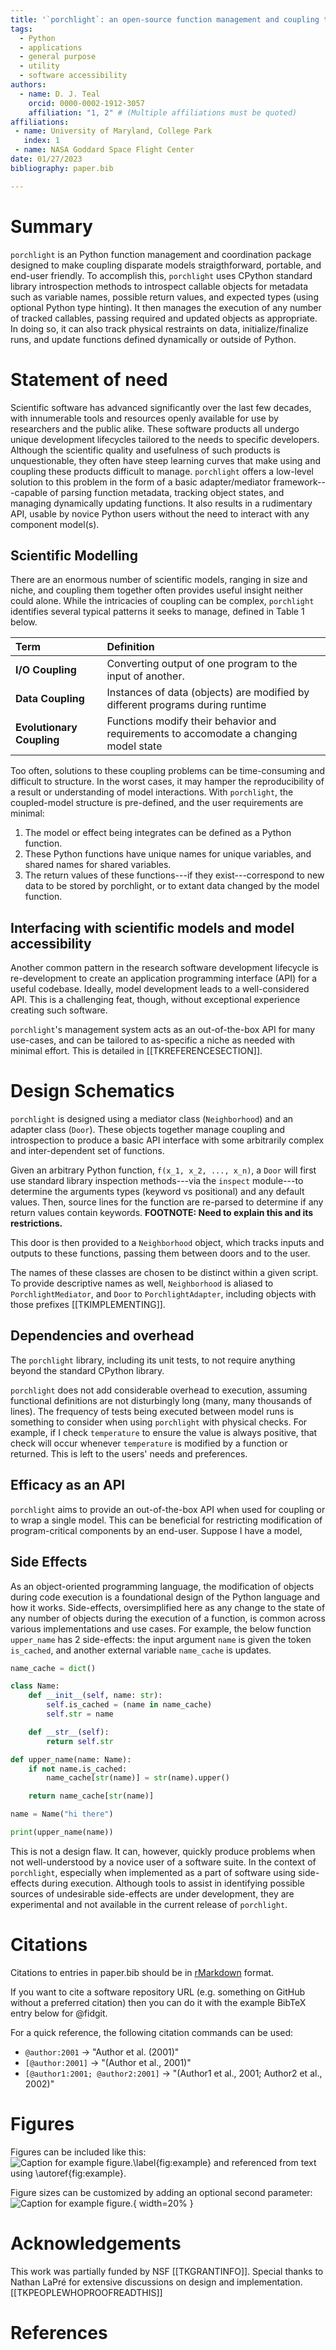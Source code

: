 ```yaml
---
title: '`porchlight`: an open-source function management and coupling tool'
tags:
  - Python
  - applications
  - general purpose
  - utility
  - software accessibility
authors:
  - name: D. J. Teal
    orcid: 0000-0002-1912-3057
    affiliation: "1, 2" # (Multiple affiliations must be quoted)
affiliations:
 - name: University of Maryland, College Park
   index: 1
 - name: NASA Goddard Space Flight Center
date: 01/27/2023
bibliography: paper.bib

---
```


# Summary

`porchlight` is an Python function management and coordination package designed
to make coupling disparate models straigthforward, portable, and end-user
friendly. To accomplish this, `porchlight` uses CPython standard library
introspection methods to introspect callable objects for metadata such as
variable names, possible return values, and expected types (using optional
Python type hinting). It then manages the execution of any number of tracked
callables, passing required and updated objects as appropriate. In doing so, it
can also track physical restraints on data, initialize/finalize runs, and
update functions defined dynamically or outside of Python.

# Statement of need

Scientific software has advanced significantly over the last few decades, with
innumerable tools and resources openly available for use by researchers and the
public alike. These software products all undergo unique development lifecycles
tailored to the needs to specific developers.  Although the scientific quality
and usefulness of such products is unquestionable, they often have steep
learning curves that make using and coupling these products difficult to
manage. `porchlight` offers a low-level solution to this problem in the form of
a basic adapter/mediator framework---capable of parsing function metadata,
tracking object states, and managing dynamically updating functions. It also
results in a rudimentary API, usable by novice Python users without the need to
interact with any component model(s).

## Scientific Modelling

There are an enormous number of scientific models, ranging in size and niche,
and coupling them together often provides useful insight neither could alone.
While the intricacies of coupling can be complex, `porchlight` identifies
several typical patterns it seeks to manage, defined in Table 1 below.

| **Term** | **Definition** |
| :--- | :--------- |
| **I/O Coupling** | Converting output of one program to the input of another. |
| **Data Coupling** | Instances of data (objects) are modified by different programs during runtime |
| **Evolutionary Coupling** | Functions modify their behavior and requirements to accomodate a changing model state |

Too often, solutions to these coupling problems can be time-consuming and
difficult to structure. In the worst cases, it may hamper the reproducibility
of a result or understanding of model interactions. With `porchlight`, the
coupled-model structure is pre-defined, and the user requirements are minimal:

1. The model or effect being integrates can be defined as a Python function.
2. These Python functions have unique names for unique variables, and shared
   names for shared variables.
3. The return values of these functions---if they exist---correspond to new
   data to be stored by porchlight, or to extant data changed by the model
   function.

## Interfacing with scientific models and model accessibility

Another common pattern in the research software development lifecycle is
re-development to create an application programming interface (API) for a
useful codebase. Ideally, model development leads to a well-considered API.
This is a challenging feat, though, without exceptional experience creating
such software.

`porchlight`'s management system acts as an out-of-the-box API for many
use-cases, and can be tailored to as-specific a niche as needed with minimal
effort. This is detailed in [[TKREFERENCESECTION]].

# Design Schematics

`porchlight` is designed using a mediator class (`Neighborhood`) and an adapter
class (`Door`). These objects together manage coupling and introspection to
produce a basic API interface with some arbitrarily complex and inter-dependent
set of functions.

Given an arbitrary Python function, `f(x_1, x_2, ..., x_n)`, a `Door` will
first use standard library inspection methods---via the `inspect` module---to
determine the arguments types (keyword vs positional) and any default values.
Then, source lines for the function are re-parsed to determine if any return
values contain keywords. **FOOTNOTE: Need to explain this and its
restrictions.**

This door is then provided to a `Neighborhood` object, which tracks inputs and
outputs to these functions, passing them between doors and to the user.

The names of these classes are chosen to be distinct within a given script. To
provide descriptive names as well, `Neighborhood` is aliased to
`PorchlightMediator`, and `Door` to `PorchlightAdapter`, including objects with
those prefixes [[TKIMPLEMENTING]].

## Dependencies and overhead

The `porchlight` library, including its unit tests, to not require anything
beyond the standard CPython library.

`porchlight` does not add considerable overhead to execution, assuming
functional definitions are not disturbingly long (many, many thousands of
lines). The frequency of tests being executed between model runs is something
to consider when using `porchlight` with physical checks. For example, if I
check `temperature` to ensure the value is always positive, that check will
occur whenever `temperature` is modified by a function or returned. This is
left to the users' needs and preferences.

## Efficacy as an API

`porchlight` aims to provide an out-of-the-box API when used for coupling or to
wrap a single model. This can be beneficial for restricting modification of
program-critical components by an end-user. Suppose I have a model,

## Side Effects

As an object-oriented programming language, the modification of objects during
code execution is a foundational design of the Python language and how it
works. Side-effects, oversimplified here as any change to the state of any
number of objects during the execution of a function, is common across various
implementations and use cases. For example, the below function `upper_name` has
2 side-effects: the input argument `name` is given the token `is_cached`, and
another external variable `name_cache` is updates.

```python
name_cache = dict()

class Name:
    def __init__(self, name: str):
        self.is_cached = (name in name_cache)
        self.str = name

    def __str__(self):
        return self.str

def upper_name(name: Name):
    if not name.is_cached:
        name_cache[str(name)] = str(name).upper()

    return name_cache[str(name)]

name = Name("hi there")

print(upper_name(name))
```

This is not a design flaw. It can, however, quickly produce problems when not
well-understood by a novice user of a software suite. In the context of
`porchlight`, especially when implemented as a part of software using
side-effects during execution. Although tools to assist in identifying possible
sources of undesirable side-effects are under development, they are
experimental and not available in the current release of `porchlight`.

# Citations

Citations to entries in paper.bib should be in
[rMarkdown](http://rmarkdown.rstudio.com/authoring_bibliographies_and_citations.html)
format.

If you want to cite a software repository URL (e.g. something on GitHub without
a preferred citation) then you can do it with the example BibTeX entry below
for @fidgit.

For a quick reference, the following citation commands can be used:
- `@author:2001`  ->  "Author et al. (2001)"
- `[@author:2001]` -> "(Author et al., 2001)"
- `[@author1:2001; @author2:2001]`
    -> "(Author1 et al., 2001; Author2 et al., 2002)"

# Figures

Figures can be included like this:
![Caption for example figure.\label{fig:example}](figure.png)
and referenced from text using \autoref{fig:example}.

Figure sizes can be customized by adding an optional second parameter:
![Caption for example figure.](figure.png){ width=20% }

# Acknowledgements

This work was partially funded by NSF [[TKGRANTINFO]]. Special thanks to Nathan
LaPr&eacute; for extensive discussions on design and implementation.
[[TKPEOPLEWHOPROOFREADTHIS]]


# References
